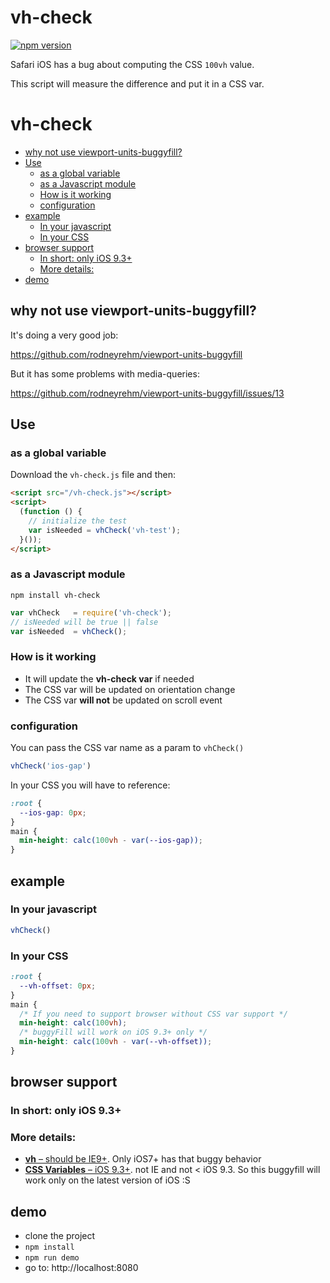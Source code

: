 # vh-check

[![npm version](https://badge.fury.io/js/vh-check.svg)](https://badge.fury.io/js/vh-check)

Safari iOS has a bug about computing the CSS `100vh` value.

This script will measure the difference and put it in a CSS var.

<!-- START doctoc generated TOC please keep comment here to allow auto update -->
<!-- DON'T EDIT THIS SECTION, INSTEAD RE-RUN doctoc TO UPDATE -->
# vh-check

- [why not use viewport-units-buggyfill?](#why-not-use-viewport-units-buggyfill)
- [Use](#use)
  - [as a global variable](#as-a-global-variable)
  - [as a Javascript module](#as-a-javascript-module)
  - [How is it working](#how-is-it-working)
  - [configuration](#configuration)
- [example](#example)
  - [In your javascript](#in-your-javascript)
  - [In your CSS](#in-your-css)
- [browser support](#browser-support)
  - [In short: only iOS 9.3+](#in-short-only-ios-93)
  - [More details:](#more-details)
- [demo](#demo)

<!-- END doctoc generated TOC please keep comment here to allow auto update -->

## why not use viewport-units-buggyfill?

It's doing a very good job:

https://github.com/rodneyrehm/viewport-units-buggyfill

But it has some problems with media-queries:

https://github.com/rodneyrehm/viewport-units-buggyfill/issues/13

## Use

### as a global variable

Download the `vh-check.js` file and then:

```html
<script src="/vh-check.js"></script>
<script>
  (function () {
    // initialize the test
    var isNeeded = vhCheck('vh-test');
  }());
</script>

```

### as a Javascript module

```
npm install vh-check
```

```js
var vhCheck   = require('vh-check');
// isNeeded will be true || false
var isNeeded  = vhCheck();
```

### How is it working

- It will update the __vh-check var__ if needed
- The CSS var will be updated on orientation change
- The CSS var __will not__ be updated on scroll event  

### configuration

You can pass the CSS var name as a param to `vhCheck()`

```js
vhCheck('ios-gap')
```

In your CSS you will have to reference:

```css
:root {
  --ios-gap: 0px;
}
main {
  min-height: calc(100vh - var(--ios-gap));
}
```

## example

### In your javascript

```js
vhCheck()
```

### In your CSS

```css
:root {
  --vh-offset: 0px;
}
main {
  /* If you need to support browser without CSS var support */
  min-height: calc(100vh);
  /* buggyFill will work on iOS 9.3+ only */
  min-height: calc(100vh - var(--vh-offset));
}
```

## browser support

### In short: only iOS 9.3+

### More details:

- [**vh** – should be IE9+](http://caniuse.com/#search=vh). Only iOS7+ has that buggy behavior
- [**CSS Variables** – iOS 9.3+](http://caniuse.com/#feat=css-variables). not IE and not < iOS 9.3. So this buggyfill will work only on the latest version of iOS :S

## demo

- clone the project
- `npm install`
- `npm run demo`
- go to: http://localhost:8080
